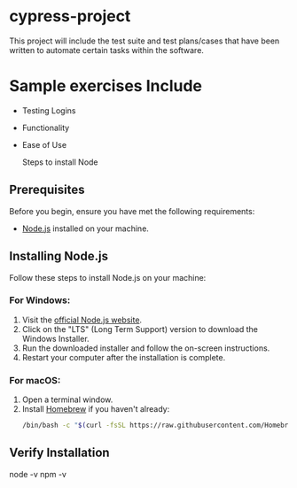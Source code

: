 # cypress-project

This project will include the test suite and test plans/cases that have been written to automate certain tasks within the software. 

# Sample exercises Include

- Testing Logins
- Functionality
- Ease of Use

  Steps to install Node

## Prerequisites

Before you begin, ensure you have met the following requirements:

- [Node.js](https://nodejs.org/) installed on your machine.

## Installing Node.js

Follow these steps to install Node.js on your machine:

### For Windows:

1. Visit the [official Node.js website](https://nodejs.org/).
2. Click on the "LTS" (Long Term Support) version to download the Windows Installer.
3. Run the downloaded installer and follow the on-screen instructions.
4. Restart your computer after the installation is complete.

### For macOS:

1. Open a terminal window.
2. Install [Homebrew](https://brew.sh/) if you haven't already:
   ```sh
   /bin/bash -c "$(curl -fsSL https://raw.githubusercontent.com/Homebrew/install/HEAD/install.sh)"

## Verify Installation
node -v
npm -v

  
